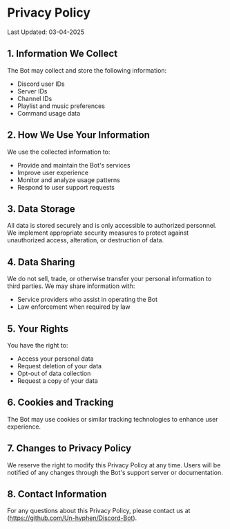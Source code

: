 # Privacy Policy

Last Updated: 03-04-2025

## 1. Information We Collect
The Bot may collect and store the following information:
- Discord user IDs
- Server IDs
- Channel IDs
- Playlist and music preferences
- Command usage data

## 2. How We Use Your Information
We use the collected information to:
- Provide and maintain the Bot's services
- Improve user experience
- Monitor and analyze usage patterns
- Respond to user support requests

## 3. Data Storage
All data is stored securely and is only accessible to authorized personnel. We implement appropriate security measures to protect against unauthorized access, alteration, or destruction of data.

## 4. Data Sharing
We do not sell, trade, or otherwise transfer your personal information to third parties. We may share information with:
- Service providers who assist in operating the Bot
- Law enforcement when required by law

## 5. Your Rights
You have the right to:
- Access your personal data
- Request deletion of your data
- Opt-out of data collection
- Request a copy of your data

## 6. Cookies and Tracking
The Bot may use cookies or similar tracking technologies to enhance user experience.

## 7. Changes to Privacy Policy
We reserve the right to modify this Privacy Policy at any time. Users will be notified of any changes through the Bot's support server or documentation.

## 8. Contact Information
For any questions about this Privacy Policy, please contact us at (https://github.com/Un-hyphen/Discord-Bot). 
